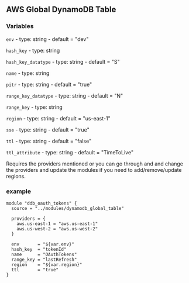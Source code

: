 ## AWS Global DynamoDB Table

### Variables

`env` - type: string - default = "dev"

`hash_key` - type: string

`hash_key_datatype` - type: string - default = "S"

`name` - type: string

`pitr` - type: string - default = "true"

`range_key_datatype` - type: string - default = "N"

`range_key` - type: string

`region` - type: string - default = "us-east-1"

`sse` - type: string - default = "true"

`ttl` - type: string - default = "false"

`ttl_attribute` - type: string - default = "TimeToLive"

Requires the providers mentioned or you can go through and and change the providers and update the modules if you need to add/remove/update regions.

### example

```
module "ddb_oauth_tokens" {
  source = "../modules/dynamodb_global_table"

  providers = {
    aws.us-east-1 = "aws.us-east-1"
    aws.us-west-2 = "aws.us-west-2"
  }

  env       = "${var.env}"
  hash_key  = "tokenId"
  name      = "OAuthTokens"
  range_key = "lastRefresh"
  region    = "${var.region}"
  ttl       = "true"
}
```
